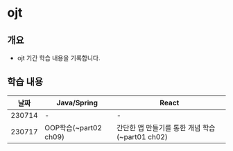 # ojt
## 개요
- ojt 기간 학습 내용을 기록합니다.


## 학습 내용
|날짜|Java/Spring|React|
|:---:|---|---|
|230714| - | - |
|230717|OOP학습(~part02 ch09)|간단한 앱 만들기를 통한 개념 학습(~part01 ch02)|
